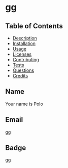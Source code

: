 # gg
  ## Table of Contents
  * [Description](#description)
  * [Installation](#installation)
  * [Usage](#usage)
  * [Licenses](#licenses)
  * [Contributing](#contributing)
  * [Tests](#tests)
  * [Questions](#questions)
  * [Credits](#credits)
  ## Name
  Your name is Polo
  ## Email
  gg
  ## Badge
  gg
  
